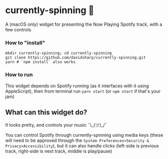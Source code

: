 # currently-spinning :musical_note:
A (macOS only) widget for presenting the Now Playing Spotify track, with a few controls

### How to "install"

```
mkdir currently-spinning; cd currently-spinning
git clone https://github.com/davidsharp/currently-spinning.git
yarn # `npm install` also works
```

### How to run
This widget depends on Spotify running (as it interfaces with it using AppleScript), then from terminal run `yarn start` (or `npm start` if that's your jam)

## What can this widget do?
It looks pretty, and controls your music ¯\\\_(ツ)\_/¯

You can control Spotify through currently-spinning using media keys (these will need to be approved through the `System Preferences>Security & Privacy>Accessibility`), but it can also handle clicks (left-side is previous track, right-side is next track, middle is play/pause)

